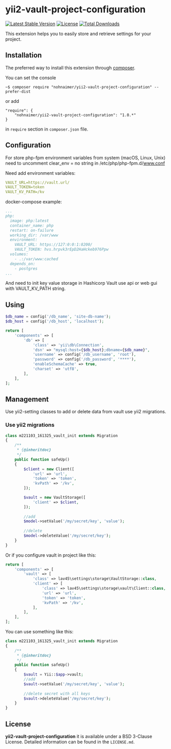 yii2-vault-project-configuration
==========================

[![Latest Stable Version](https://poser.pugx.org/nohnaimer/yii2-vault-project-configuration/v/stable)](https://packagist.org/packages/nohnaimer/yii2-vault-project-configuration)
[![License](https://poser.pugx.org/nohnaimer/yii2-vault-project-configuration/license)](https://packagist.org/packages/nohnaimer/yii2-vault-project-configuration)
[![Total Downloads](https://poser.pugx.org/nohnaimer/yii2-vault-project-configuration/downloads)](https://packagist.org/packages/nohnaimer/yii2-vault-project-configuration)

This extension helps you to easily store and retrieve settings for your project.


## Installation

The preferred way to install this extension through [composer](http://getcomposer.org/download/).

You can set the console

```
~$ composer require "nohnaimer/yii2-vault-project-configuration" --prefer-dist
```

or add

```
"require": {
    "nohnaimer/yii2-vault-project-configuration": "1.0.*"
}
```

in ```require``` section in `composer.json` file.

## Configuration

For store php-fpm environment variables from system (macOS, Linux, Unix) need to uncomment clear_env = no string in /etc/php/php-fpm.d/www.conf 

Need add environment variables:
```yaml
VAULT_URL=https://vault.url/
VAULT_TOKEN=token
VAULT_KV_PATH=/kv
```

docker-compose example:
```yaml
...
php:
  image: php:latest
  container_name: php
  restart: on-failure
  working_dir: /var/www
  environment:
    VAULT_URL: https://127:0:0:1:8200/
    VAULT_TOKEN: hvs.hrpvk3rEpD2HaHckeb976Ppw
  volumes:
    - .:/var/www:cached
  depends_on:
    - postgres
...
```

And need to init key value storage in Hashicorp Vault use api or web gui with VAULT_KV_PATH string.

## Using

```php
$db_name = config('/db_name', 'site-db-name');
$db_host = config('/db_host', 'localhost');

return [
    'components' => [
        'db' => [
            'class' => 'yii\db\Connection',
            'dsn' => "mysql:host={$db_host};dbname={$db_name}",
            'username' => config('/db_username', 'root'),
            'password' => config('/db_password', '****'),
            'enableSchemaCache' => true,
            'charset' => 'utf8',
        ],
    ],
];
```

## Management

Use yii2-setting classes to add or delete data from vault use yii2 migrations.

### Use yii2 migrations

```php
class m221103_161325_vault_init extends Migration
{
    /**
     * {@inheritdoc}
     */
    public function safeUp()
    {
        $client = new Client([
            'url' => 'url',
            'token' => 'token',
            'kvPath' => '/kv',
        ]);

        $vault = new VaultStorage([
            'client' => $client,
        ]);
        
        //add
        $model->setValue('/my/secret/key', 'value');
        
        //delete
        $model->deleteValue('/my/secret/key');
    }
}
```
Or if you configure vault in project like this:
```php
return [
    'components' => [
        'vault' => [
            'class' => lav45\settings\storage\VaultStorage::class,
            'client' => [
                'class' => lav45\settings\storage\vault\Client::class,
                'url' => 'url',
                'token' => 'token',
                'kvPath' => '/kv',
            ],
        ],
    ],
];
```
You can use something like this:
```php
class m221103_161325_vault_init extends Migration
{
    /**
     * {@inheritdoc}
     */
    public function safeUp()
    {
        $vault = Yii::$app->vault;        
        //add
        $vault->setValue('/my/secret/key', 'value');
        
        //delete secret with all keys
        $vault->deleteValue('/my/secret/key');
    }
}
```

## License

**yii2-vault-project-configuration** it is available under a BSD 3-Clause License. Detailed information can be found in the `LICENSE.md`.
